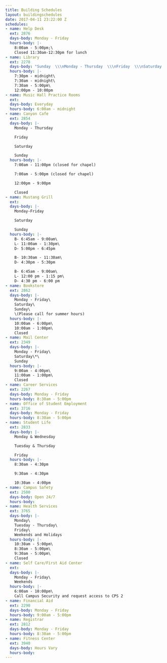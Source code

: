 ```yaml
---
title: Building Schedules
layout: buildingschedules
date: 2017-04-11 23:22:00 Z
schedules:
- name: Help Desk
  ext: 2876
  days-body: Monday - Friday
  hours-body: |-
    8:00am - 5:00pm;\
    Closed 11:30am-12:30pm for lunch
- name: Library
  ext: 2278
  days-body: "Sunday  \\\nMonday - Thursday  \\\nFriday  \\\nSaturday  "
  hours-body: |-
    7:30pm - midnight\
    7:30am - midnight\
    7:30am - 5:00pm\
    12:00pm - 10:00pm
- name: Music Hall Practice Rooms
  ext:
  days-body: Everyday
  hours-body: 6:00am - midnight
- name: Canyon Cafe
  ext: 2854
  days-body: |-
    Monday - Thursday

    Friday

    Saturday

    Sunday
  hours-body: |-
    7:00am - 11:00pm (closed for chapel)

    7:00am - 5:00pm (closed for chapel)

    12:00pm - 9:00pm

    Closed
- name: Mustang Grill
  ext:
  days-body: |-
    Monday-Friday

    Saturday

    Sunday
  hours-body: |-
    B- 6:45am - 9:00am\
    L- 11:00am - 1:30pm\
    D- 5:00pm - 6:45pm

    B- 10:30am - 11:30am\
    D- 4:30pm - 5:30pm

    B- 6:45am - 9:00am\
    L- 12:00 pm - 1:15 pm\
    D- 4:30 pm - 6:00 pm
- name: Bookstore
  ext: 2862
  days-body: |-
    Monday - Friday\
    Saturday\
    Sunday\
    \(Please call for summer hours)
  hours-body: |-
    10:00am - 6:00pm\
    10:00am - 1:00pm\
    Closed
- name: Mail Center
  ext: 2349
  days-body: |-
    Monday - Friday\
    Saturday\*\
    Sunday
  hours-body: |-
    9:00am - 4:00pm\
    11:00am - 1:00pm\
    Closed
- name: Career Services
  ext: 2267
  days-body: Monday - Friday
  hours-body: 8:30am - 5:00pm
- name: Office of Student Employment
  ext: 3716
  days-body: Monday - Friday
  hours-body: 8:30am - 5:00pm
- name: Student Life
  ext: 2833
  days-body: |-
    Monday & Wednesday

    Tuesday & Thursday

    Friday
  hours-body: |-
    8:30am - 4:30pm

    9:30am - 4:30pm

    10:30am - 4:00pm
- name: Campus Safety
  ext: 2500
  days-body: Open 24/7
  hours-body:
- name: Health Services
  ext: 3765
  days-body: |-
    Monday\
    Tuesday - Thursday\
    Friday\
    Weekends and Holidays
  hours-body: |-
    10:30am - 5:00pm\
    8:30am - 5:00pm\
    9:30am - 5:00pm\
    Closed
- name: Self Care/First Aid Center
  ext:
  days-body: |-
    Monday - Friday\
    Weekends
  hours-body: |-
    6:00am - 10:00pm\
    Call Campus Security and request access to CPS 2
- name: Financial Aid
  ext: 2290
  days-body: Monday - Friday
  hours-body: 9:00am - 5:00pm
- name: Registrar
  ext: 2812
  days-body: Monday - Friday
  hours-body: 8:30am - 5:00pm
- name: Fitness Center
  ext: 3940
  days-body: Hours Vary
  hours-body:
---
```

